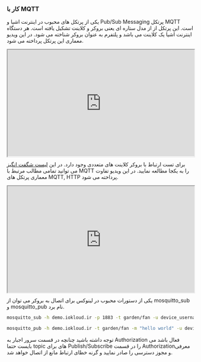 ### کار با MQTT
یکی از پرتکل های محبوب در اینترنت اشیا و Pub/Sub Messaging پرتکل MQTT است. این پرتکل از از مدل ستاره ای یعنی بروکر و کلاینت تشکیل یافته است. هر دستگاه اینترنت اشیا یک کلاینت می باشد و پلتفرم به عنوان بروکر شناخته می شود. در این ویدیو معماری این پرتکل پرداخته می شود.

<style>.h_iframe-aparat_embed_frame{position:relative;}.h_iframe-aparat_embed_frame .ratio{display:block;width:100%;height:auto;}.h_iframe-aparat_embed_frame iframe{position:absolute;top:0;left:0;width:100%;height:100%;}</style><div class="h_iframe-aparat_embed_frame"><span style="display: block;padding-top: 57%"></span><iframe src="https://www.aparat.com/video/video/embed/videohash/3x26G/vt/frame?recom=none" allowFullScreen="true" webkitallowfullscreen="true" mozallowfullscreen="true"></iframe></div>


برای تست ارتباط با بروکر کلاینت های متعددی وجود دارد. در این [لیست شگفت انگیز](https://github.com/hobbyquaker/awesome-mqtt) می توانید تمامی مطالب مرتبط با MQTT را به یکجا مطالعه نمایید.
در این ویدیو تفاوت معماری پرتکل های MQTT, HTTP پرداخته می شود.

<style>.h_iframe-aparat_embed_frame{position:relative;}.h_iframe-aparat_embed_frame .ratio{display:block;width:100%;height:auto;}.h_iframe-aparat_embed_frame iframe{position:absolute;top:0;left:0;width:100%;height:100%;}</style><div class="h_iframe-aparat_embed_frame"><span style="display: block;padding-top: 57%"></span><iframe src="https://www.aparat.com/video/video/embed/videohash/wyREM/vt/frame?recom=none" allowFullScreen="true" webkitallowfullscreen="true" mozallowfullscreen="true"></iframe></div>


یکی از دستورات محبوب در لینوکس برای اتصال به بروکر می توان از mosquitto_sub و mosquitto_pub نام برد.

```bash
mosquitto_sub -h demo.iokloud.ir -p 1883 -t garden/fan -u device_username -P device_password

mosquitto_pub -h demo.iokloud.ir -t garden/fan -m "hello world" -u device_username -P device_password
```
توجه داشته باشید چنانچه در قسمت سرور اجبار به Authorization فعال باشد می بایست حتما topic های برای Publish/Subscribe را در قسمت Authorizationمعرفی و مجوز دسترسی را صادر نمایید و گرنه خطای ارتباط مانع از اتصال خواهد شد.

